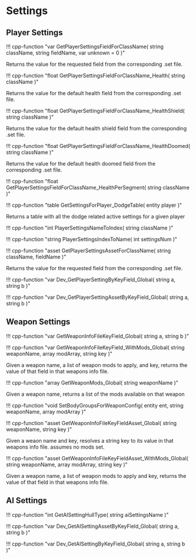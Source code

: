 # Settings

## Player Settings

!!! cpp-function "var GetPlayerSettingsFieldForClassName( string className, string fieldName, var unknown = 0 )"

  Returns the value for the requested field from the corresponding .set file.

!!! cpp-function "float GetPlayerSettingsFieldForClassName_Health( string className )"

  Returns the value for the default health field from the corresponding .set file.

!!! cpp-function "float GetPlayerSettingsFieldForClassName_HealthShield( string className )"

  Returns the value for the default health shield field from the corresponding .set file.

!!! cpp-function "float GetPlayerSettingsFieldForClassName_HealthDoomed( string className )"

  Returns the value for the default health doomed field from the corresponding .set file.

!!! cpp-function "float GetPlayerSettingsFieldForClassName_HealthPerSegment( string className )"

!!! cpp-function "table GetSettingsForPlayer_DodgeTable( entity player )"

  Returns a table with all the dodge related active settings for a given player

!!! cpp-function "int PlayerSettingsNameToIndex( string className )"

!!! cpp-function "string PlayerSettingsIndexToName( int settingsNum )"

!!! cpp-function "asset GetPlayerSettingsAssetForClassName( string className, fieldName )"

  Returns the value for the requested field from the corresponding .set file.

!!! cpp-function "var Dev_GetPlayerSettingByKeyField_Global( string a, string b )"

!!! cpp-function "var Dev_GetPlayerSettingAssetByKeyField_Global( string a, string b )"

## Weapon Settings

!!! cpp-function "var GetWeaponInfoFileKeyField_Global( string a, string b )"

!!! cpp-function "var GetWeaponInfoFileKeyField_WithMods_Global( string weaponName, array<string> modArray, string key )"

  Given a weapon name, a list of weapon mods to apply, and key, returns the value of that field in that weapons info file.

!!! cpp-function "array<string> GetWeaponMods_Global( string weaponName )"

  Given a weapon name, returns a list of the mods available on that weapon

!!! cpp-function "void SetBodyGroupsForWeaponConfig( entity ent, string weaponName, array<string> modArray )"

!!! cpp-function "asset GetWeaponInfoFileKeyFieldAsset_Global( string weaponName, string key )"

  Given a weaon name and key, resolves a string key to its value in that weapons info file. assumes no mods set.

!!! cpp-function "asset GetWeaponInfoFileKeyFieldAsset_WithMods_Global( string weaponName, array<string> modArray, string key )"

  Given a weapon name, a list of weapon mods to apply and key, returns the value of that field in that weapons info file.


## AI Settings

!!! cpp-function "int GetAISettingHullType( string aiSettingsName )"

!!! cpp-function "var Dev_GetAISettingAssetByKeyField_Global( string a, string b )"

!!! cpp-function "var Dev_GetAISettingByKeyField_Global( string a, string b )"

